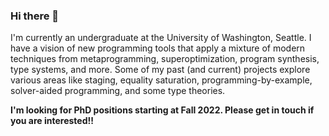 ### Hi there 👋

I'm currently an undergraduate at the University of Washington, Seattle. I have a vision of new programming tools that apply a mixture of modern techniques from metaprogramming, superoptimization, program synthesis, type systems, and more. Some of my past (and current) projects explore various areas like staging, equality saturation, programming-by-example, solver-aided programming, and some type theories.

**I'm looking for PhD positions starting at Fall 2022. Please get in touch if you are interested!!**

<!--
- Language keywords: Scala, Julia, OCaml, Haskell, Rust, Coq, Java, C.
- Previous projects
  - Hatafun: Embedding the type system of Datafun (ICFP 2016) in Haskell.
  - Sdl: Staged Datalog compiler using Lightweight Modular Staging.
  - Cornelius: Killing equivalent and redundant mutants with E-graph.
  - Sager: Demonic Graph Synthesizer for Worst-Case Performance, built with Rosette.
-->  
